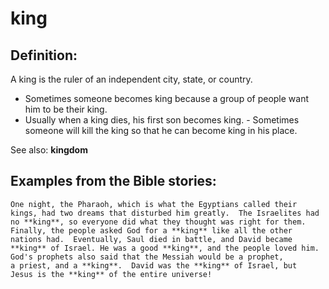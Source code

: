 king
====

Definition:
-----------

A king is the ruler of an independent city, state, or country.

-   Sometimes someone becomes king because a group of people want him to
    be their king.
-   Usually when a king dies, his first son becomes king.  -   Sometimes
someone will kill the king so that he can become king in
    his place.

See also: **kingdom**

Examples from the Bible stories:
--------------------------------

    One night, the Pharaoh, which is what the Egyptians called their
    kings, had two dreams that disturbed him greatly.  The Israelites had
    no **king**, so everyone did what they thought was right for them.
    Finally, the people asked God for a **king** like all the other
    nations had.  Eventually, Saul died in battle, and David became
    **king** of Israel. He was a good **king**, and the people loved him.
    God's prophets also said that the Messiah would be a prophet,
    a priest, and a **king**.  David was the **king** of Israel, but
    Jesus is the **king** of the entire universe!
